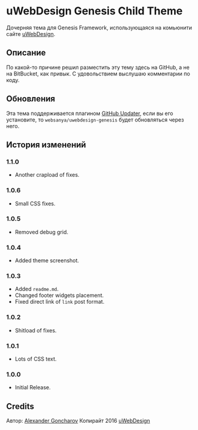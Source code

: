 # uWebDesign Genesis Child Theme

Дочерняя тема для Genesis Framework, использующаяся на комьюнити сайте [uWebDesign](https://uwebdesign.ru/).

## Описание

По какой-то причине решил разместить эту тему здесь на GitHub, а не на BitBucket, как привык. С удовольствием выслушаю комментарии по коду.

## Обновления

Эта тема поддерживается плагином [GitHub Updater](https://github.com/afragen/github-updater), если вы его установите, то `websanya/uwebdesign-genesis` будет обновляться через него.

## История изменений

### 1.1.0
* Another crapload of fixes.

### 1.0.6
* Small CSS fixes.

### 1.0.5
* Removed debug grid.

### 1.0.4
* Added theme screenshot.

### 1.0.3
* Added `readme.md`.
* Changed footer widgets placement.
* Fixed direct link of `link` post format.

### 1.0.2
* Shitload of fixes.

### 1.0.1
* Lots of CSS text.

### 1.0.0
* Initial Release.

## Credits

Автор: [Alexander Goncharov](https://websanya.ru/)
Копирайт 2016 [uWebDesign](https://uwebdesign.ru/)